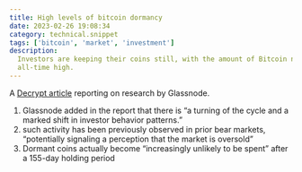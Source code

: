 ```yaml
---
title: High levels of bitcoin dormancy
date: 2023-02-26 19:08:34
category: technical.snippet
tags: ['bitcoin', 'market', 'investment']
description:
  Investors are keeping their coins still, with the amount of Bitcoin not budging nearing a new
  all-time high.
---
```


A [Decrypt article](https://decrypt.co/121860/dormant-bitcoin-370-billion-all-time-high) reporting
on research by Glassnode.

1. Glassnode added in the report that there is “a turning of the cycle and a marked shift in
   investor behavior patterns.”
2. such activity has been previously observed in prior bear markets, “potentially signaling a
   perception that the market is oversold”
3. Dormant coins actually become “increasingly unlikely to be spent” after a 155-day holding period
